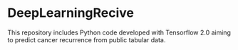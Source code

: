 # DeepLearningRecive
This repository includes Python code developed with Tensorflow 2.0 aiming to predict cancer recurrence from public tabular data.
